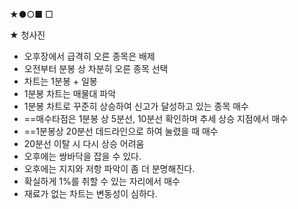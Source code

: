 ★●○■ □

★ 청사진
+ 오후장에서 급격히 오른 종목은 배제
+ 오전부터 분봉 상 차분히 오른 종목 선택
+ 차트는 1분봉 + 일봉
+ 1분봉 차트는 매물대 파악
+ 1분봉 차트로 꾸준히 상승하여 신고가 달성하고 있는 종목 매수
+ ==매수타점은 1분봉 상 5분선, 10분선 확인하며 추세 상승 지점에서 매수
+ ==1분봉상 20분선 데드라인으로 하여 눌렸을 때 매수
+ 20분선 이탈 시 다시 상승 어려움
+ 오후에는 쌍바닥을 잡을 수 있다.
+ 오후에는 지지와 저항 파악이 좀 더 분명해진다.
+ 확실하게 1%를 취할 수 있는 자리에서 매수
+ 재료가 없는 차트는 변동성이 심하다.
   
